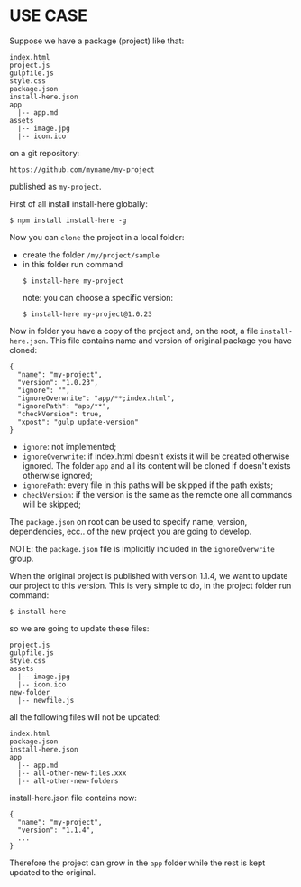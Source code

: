 # USE CASE

Suppose we have a package (project) like that:
````
index.html
project.js
gulpfile.js
style.css
package.json
install-here.json
app
  |-- app.md
assets
  |-- image.jpg
  |-- icon.ico
````

on a git repository:
````
https://github.com/myname/my-project
````
published as `my-project`.

First of all install install-here globally:
````
$ npm install install-here -g
````

Now you can `clone` the project in a local folder:
- create the folder `/my/project/sample`
- in this folder run command
    ````
    $ install-here my-project
    ````
    note: you can choose a specific version:
    ````
    $ install-here my-project@1.0.23
    ````

Now in folder you have a copy of the project and, on the root, a file `install-here.json`.
This file contains name and version of original package you have cloned:
````
{
  "name": "my-project",
  "version": "1.0.23",
  "ignore": "",
  "ignoreOverwrite": "app/**;index.html",
  "ignorePath": "app/**",
  "checkVersion": true,
  "xpost": "gulp update-version"
}
````

- `ignore`: not implemented;
- `ignoreOverwrite`: if index.html doesn't exists it will be created otherwise ignored.
    The folder `app` and all its content will be cloned if doesn't exists otherwise ignored;
- `ignorePath`: every file in this paths will be skipped if the path exists;
- `checkVersion`: if the version is the same as the remote one all commands will be skipped;

The `package.json` on root can be used to specify name, version, dependencies, ecc.. of the new project you are going to develop.

NOTE: the `package.json` file is implicitly included in the `ignoreOverwrite` group.

When the original project is published with version 1.1.4, we want to update our project to this version.
This is very simple to do, in the project folder run command:
````
$ install-here
````

so we are going to update these files:
````
project.js
gulpfile.js
style.css
assets
  |-- image.jpg
  |-- icon.ico
new-folder
  |-- newfile.js
````

all the following files will not be updated:
````
index.html
package.json
install-here.json
app
  |-- app.md
  |-- all-other-new-files.xxx
  |-- all-other-new-folders
````

install-here.json file contains now:
````
{
  "name": "my-project",
  "version": "1.1.4",
  ...
}
````

Therefore the project can grow in the `app` folder while the rest is kept updated to the original.
